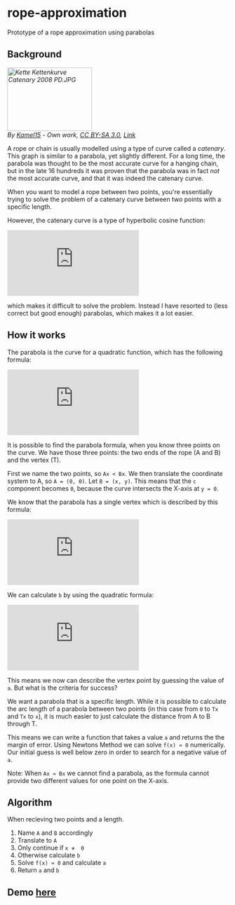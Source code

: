 # rope-approximation
Prototype of a rope approximation using parabolas

## Background

<p><i><a href="https://commons.wikimedia.org/wiki/File:Kette_Kettenkurve_Catenary_2008_PD.JPG#/media/File:Kette_Kettenkurve_Catenary_2008_PD.JPG"><img src="https://upload.wikimedia.org/wikipedia/commons/0/04/Kette_Kettenkurve_Catenary_2008_PD.JPG" alt="Kette Kettenkurve Catenary 2008 PD.JPG" height="145" width="193"></a><br>By <a href="//commons.wikimedia.org/w/index.php?title=User:Kamel15&amp;action=edit&amp;redlink=1" class="new" title="User:Kamel15 (page does not exist)">Kamel15</a> - <span class="int-own-work" lang="en">Own work</span>, <a href="https://creativecommons.org/licenses/by-sa/3.0" title="Creative Commons Attribution-Share Alike 3.0">CC BY-SA 3.0</a>, <a href="https://commons.wikimedia.org/w/index.php?curid=5609313">Link</a></i></p>

A rope or chain is usually modelled using a type of curve called a *catenary*. This graph is similar to a parabola, yet slightly different.
For a long time, the parabola was thought to be the most accurate curve for a hanging chain, but in the late 16 hundreds it was proven that the parabola was in fact *not* the most accurate curve, and that it was indeed the catenary curve.

When you want to model a rope between two points, you're essentially trying to solve the problem of a catenary curve between two points with a specific length.

However, the catenary curve is a type of hyperbolic cosine function:

![Catenary formula](https://latex.codecogs.com/gif.latex?y%3Da%5Ccosh%20%5Cleft%20%28%20%5Cfrac%20%7Bx%7D%7Ba%7D%20%5Cright%20%29)

which makes it difficult to solve the problem. Instead I have resorted to (less correct but good enough) parabolas, which makes it a lot easier.

## How it works

The parabola is the curve for a quadratic function, which has the following formula:

![Quadratic formula](https://latex.codecogs.com/gif.latex?y%3Dax%5E2%20&plus;%20bx%20&plus;%20c)

It is possible to find the parabola formula, when you know three points on the curve. We have those three points: the two ends of the rope (A and B) and the vertex (T).

First we name the two points, so `Ax < Bx`. We then translate the coordinate system to A, so `A = (0, 0)`. Let `B = (x, y)`. This means that the `c` component becomes `0`, because the curve intersects the X-axis at `y = 0`.

We know that the parabola has a single vertex which is described by this formula:

![Vertex formula](https://latex.codecogs.com/gif.latex?T%3D%5Cleft%20%28%20%5Cfrac%7B-b%7D%7B2a%7D%2C%20%5Cfrac%20%7B-b%5E2&plus;4ac%7D%7B4a%7D%20%5Cright%20%29%20%3D%5Cleft%20%28%20%5Cfrac%20%7B-b%7D%7B2a%7D%2C%20%5Cfrac%20%7B-b%5E2%7D%7B4a%7D%20%5Cright%20%29)

We can calculate `b` by using the quadratic formula:

![the b component](https://latex.codecogs.com/gif.latex?y%3Dax%5E2&plus;bx%20%5CLeftrightarrow%20b%3D%5Cfrac%20%7By%7D%7Bx%7D-ax)

This means we now can describe the vertex point by guessing the value of `a`. But what is the criteria for success?

We want a parabola that is a specific length. While it is possible to calculate the arc length of a parabola between two points (in this case from `0` to `Tx` and `Tx` to `x`), it is much easier to just calculate the distance from A to B through T.

This means we can write a function that takes a value `a` and returns the the margin of error. Using Newtons Method we can solve `f(x) ≈ 0` numerically. Our initial guess is well below zero in order to search for a negative value of `a`.

Note: When `Ax ≈ Bx` we cannot find a parabola, as the formula cannot provide two different values for one point on the X-axis.

## Algorithm

When recieving two points and a length.

1. Name `A` and `B` accordingly
2. Translate to `A`
3. Only continue if `x ≉  0`
4. Otherwise calculate `b`
5. Solve `f(x) ≈ 0` and calculate `a`
6. Return `a` and `b`

## Demo [here](https://gustavgb.github.io/rope-approximation)

